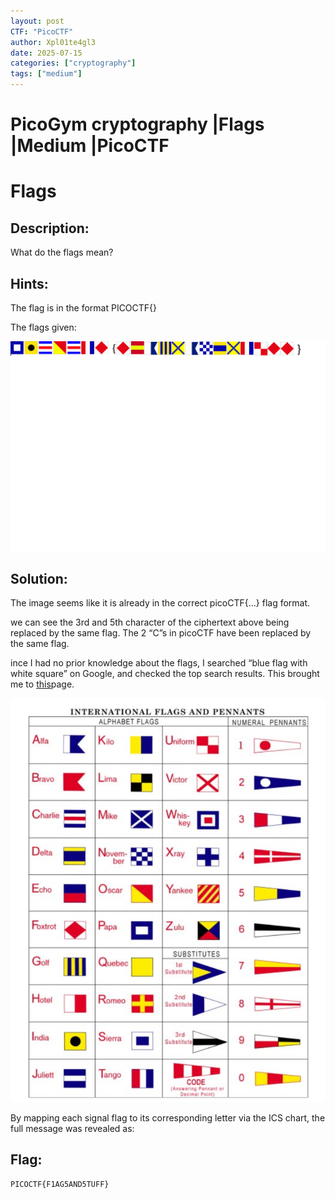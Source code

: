 ```yaml
---
layout: post
CTF: "PicoCTF"
author: Xpl01te4gl3
date: 2025-07-15
categories: ["cryptography"]
tags: ["medium"]
---
```


# PicoGym cryptography |Flags |Medium |PicoCTF

# Flags

## Description:
What do the flags mean?

## Hints:
The flag is in the format PICOCTF{}

The flags given:

![HashCrack Screenshot](/assets/lib/flags.png)

## Solution:
The image seems like it is already in the correct picoCTF{...} flag format.

we can see the 3rd and 5th character of the ciphertext above being replaced by the same flag. The 2 “C”s in picoCTF have been replaced by the same flag.

ince I had no prior knowledge about the flags, I searched “blue flag with white square” on Google, and checked the top search results. This brought me to [this](https://www.nps.gov/media/photo/gallery-item.htm?id=29091438-15a4-447d-851c-5a9481d211f7&gid=791FF38A-DF86-4963-932F-EE7641143F49)page.

![HashCrack Screenshot](/assets/lib/flags2.png)

By mapping each signal flag to its corresponding letter via the ICS chart, the full message was revealed as:
## Flag:
```
PICOCTF{F1AG5AND5TUFF}
```